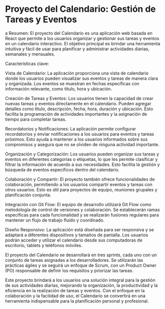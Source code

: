 # Proyecto del Calendario: Gestión de Tareas y Eventos

a
Resumen:
El proyecto del Calendario es una aplicación web basada en React que permite a los usuarios organizar y gestionar sus tareas y eventos en un calendario interactivo. El objetivo principal es brindar una herramienta intuitiva y fácil de usar para planificar y administrar actividades diarias, semanales y mensuales.

Características clave:

Vista de Calendario: La aplicación proporciona una vista de calendario donde los usuarios pueden visualizar sus eventos y tareas de manera clara y organizada. Los eventos se muestran en fechas específicas con información relevante, como título, hora y ubicación.

Creación de Tareas y Eventos: Los usuarios tienen la capacidad de crear nuevas tareas y eventos directamente en el calendario. Pueden agregar detalles como título, descripción, fecha, hora, duración y ubicación. Esto facilita la programación de actividades importantes y la asignación de tiempo para completar tareas.

Recordatorios y Notificaciones: La aplicación permite configurar recordatorios y enviar notificaciones a los usuarios para eventos y tareas próximos. Esto ayuda a mantener a los usuarios informados sobre sus compromisos y asegura que no se olviden de ninguna actividad importante.

Organización y Categorización: Los usuarios pueden organizar sus tareas y eventos en diferentes categorías o etiquetas, lo que les permite clasificar y filtrar la información de acuerdo a sus necesidades. Esto facilita la gestión y búsqueda de eventos específicos dentro del calendario.

Colaboración y Compartir: El proyecto también ofrece funcionalidades de colaboración, permitiendo a los usuarios compartir eventos y tareas con otros usuarios. Esto es útil para proyectos de equipo, reuniones grupales y planificación conjunta.

Integración con Git Flow: El equipo de desarrollo utilizará Git Flow como metodología de control de versiones y colaboración. Se establecerán ramas específicas para cada funcionalidad y se realizarán fusiones regulares para mantener un flujo de trabajo fluido y coordinado.

Diseño Responsivo: La aplicación está diseñada para ser responsiva y se adaptará a diferentes dispositivos y tamaños de pantalla. Los usuarios podrán acceder y utilizar el calendario desde sus computadoras de escritorio, tablets y teléfonos móviles.

El proyecto del Calendario se desarrollará en tres sprints, cada uno con un conjunto de tareas asignadas a los desarrolladores. Se utilizarán las prácticas ágiles y se seguirá un enfoque de Scrum, con un Product Owner (PO) responsable de definir los requisitos y priorizar las tareas.

Este proyecto brindará a los usuarios una solución integral para la gestión de sus actividades diarias, mejorando la organización, la productividad y la eficiencia en la realización de tareas y eventos. Con el enfoque en la colaboración y la facilidad de uso, el Calendario se convertirá en una herramienta indispensable para la planificación personal y profesional.
